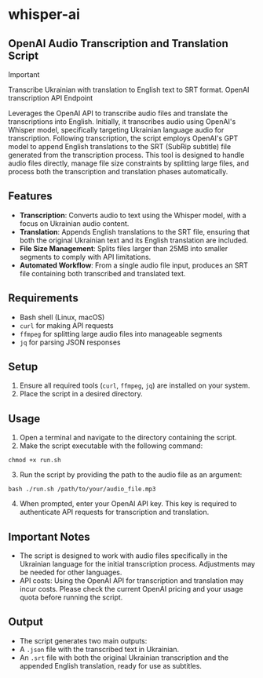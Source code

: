 # whisper-ai 
## OpenAI Audio Transcription and Translation Script

> [!IMPORTANT] 
> Transcribe Ukrainian with translation to English text to SRT format. OpenAI transcription API Endpoint

Leverages the OpenAI API to transcribe audio files and translate the transcriptions into English. Initially, it transcribes audio using OpenAI's Whisper model, specifically targeting Ukrainian language audio for transcription. Following transcription, the script employs OpenAI's GPT model to append English translations to the SRT (SubRip subtitle) file generated from the transcription process. This tool is designed to handle audio files directly, manage file size constraints by splitting large files, and process both the transcription and translation phases automatically.

## Features

- **Transcription**: Converts audio to text using the Whisper model, with a focus on Ukrainian audio content.
- **Translation**: Appends English translations to the SRT file, ensuring that both the original Ukrainian text and its English translation are included.
- **File Size Management**: Splits files larger than 25MB into smaller segments to comply with API limitations.
- **Automated Workflow**: From a single audio file input, produces an SRT file containing both transcribed and translated text.

## Requirements

- Bash shell (Linux, macOS)
- `curl` for making API requests
- `ffmpeg` for splitting large audio files into manageable segments
- `jq` for parsing JSON responses

## Setup

1. Ensure all required tools (`curl`, `ffmpeg`, `jq`) are installed on your system.
2. Place the script in a desired directory.

## Usage

1. Open a terminal and navigate to the directory containing the script.
2. Make the script executable with the following command:

```chmod +x run.sh```

3. Run the script by providing the path to the audio file as an argument:

```bash ./run.sh /path/to/your/audio_file.mp3```

4. When prompted, enter your OpenAI API key. This key is required to authenticate API requests for transcription and translation.

## Important Notes

- The script is designed to work with audio files specifically in the Ukrainian language for the initial transcription process. Adjustments may be needed for other languages.
- API costs: Using the OpenAI API for transcription and translation may incur costs. Please check the current OpenAI pricing and your usage quota before running the script.

## Output

- The script generates two main outputs:
- A `.json` file with the transcribed text in Ukrainian.
- An `.srt` file with both the original Ukrainian transcription and the appended English translation, ready for use as subtitles.

